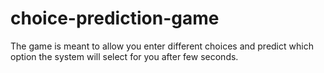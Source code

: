 # choice-prediction-game
The game is meant to allow you enter different choices and predict which option the system will select for you after few seconds.
